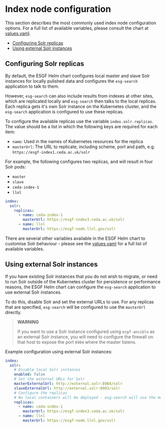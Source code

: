 # Index node configuration

This section describes the most commonly used index node configuration options.
For a full list of available variables, please consult the chart at
[values.yaml](../../deploy/kubernetes/chart/values.yaml).

<!-- TOC depthFrom:2 -->

- [Configuring Solr replicas](#configuring-solr-replicas)
- [Using external Solr instances](#using-external-solr-instances)

<!-- /TOC -->

## Configuring Solr replicas

By default, the ESGF Helm chart configures local master and slave Solr instances for locally
pulished data and configures the `esg-search` application to talk to them.

However, `esg-search` can also include results from indexes at other sites, which are
replicated locally and `esg-search` then talks to the local replicas. Each replica gets
it's own Solr instance on the Kubernetes cluster, and the `esg-search` application is
configured to use these replicas.

To configure the available replicas use the variable `index.solr.replicas`. The value should
be a list in which the following keys are required for each item:

  * `name`: Used in the names of Kubernetes resources for the replica
  * `masterUrl`: The URL to replicate, including scheme, port and path, e.g. `https://esgf-index1.ceda.ac.uk/solr`

For example, the following configures two replicas, and will result in four Solr pods:

  * `master`
  * `slave`
  * `ceda-index-1`
  * `llnl`

```yaml
index:
  solr:
    replicas:
      - name: ceda-index-1
        masterUrl: https://esgf-index3.ceda.ac.uk/solr
      - name: llnl
        masterUrl: https://esgf-node.llnl.gov/solr
```

There are several other variables available in the ESGF Helm chart to customise Solr
behaviour - please see the [values.yaml](../../deploy/kubernetes/chart/values.yaml) for a
full list of available variables.

## Using external Solr instances

If you have existing Solr instances that you do not wish to migrate, or need to run Solr
outside of the Kubernetes cluster for persistence or performance reasons, the ESGF Helm chart
can configure the `esg-search` application to use external Solr instances.

To do this, disable Solr and set the external URLs to use. For any replicas that are specified,
`esg-search` will be configured to use the `masterUrl` directly.

> **WARNING**
>
> If you want to use a Solr instance configured using `esgf-ansible` as an external Solr instance,
> you will need to configure the firewall on that host to expose the port  `8984` where the
> master listens.

Example configuration using external Solr instances:

```yaml
index:
  solr:
    # Disable local Solr instances
    enabled: false
    # Set the external URLs for Solr
    masterExternalUrl: http://external.solr:8984/solr
    slaveExternalUrl: http://external.solr:8983/solr
    # Configure the replicas
    # No local containers will be deployed - esg-search will use the masterUrl directly
    replicas:
      - name: ceda-index-1
        masterUrl: https://esgf-index3.ceda.ac.uk/solr
      - name: llnl
        masterUrl: https://esgf-node.llnl.gov/solr
```
